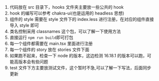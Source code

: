 1. 代码放在 src 目录下，hooks 文件夹主要放一些公共的 hook
2. hook 的编写可以参考 chakra-ui(也是运用的 headless 思想)
3. 组件的 style 需要在 style 文件下的 index.less 进行注册，在对应的组件直接导入 style 即可
4. 类名控制采用 classnames 这个包，可以了解一下使用方法
5. 直接运行 `npm run build`即可打包
6. 每一个组件都需要在 main.tsx 里面进行注册
7. 每一个组件的 story 放在 stories 文件下面
8. 如果跑不起来，检查一下 node 的版本，这边检测 16.18.1 的版本可以跑，可能高版本会有些问题
9. test 文件下方主要放测试文件，这个暂时不急,可以了解一下写法，后面同步更新
